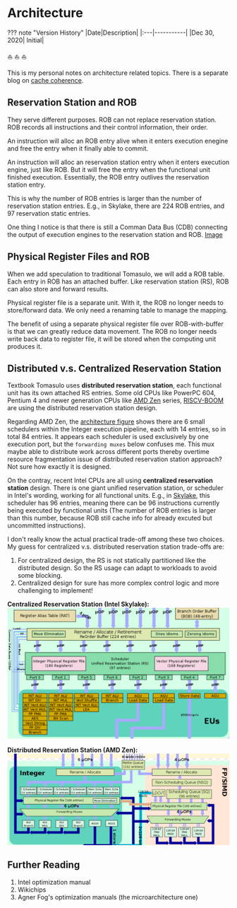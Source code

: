 # Architecture

??? note "Version History"
	|Date|Description|
	|:---|-----------|
	|Dec 30, 2020| Initial|

:sailboat:
:sailboat:
:sailboat:

This is my personal notes on architecture related topics.
There is a separate blog on [cache coherence](./cache_coherence.md).

## Reservation Station and ROB

They serve different purposes. ROB can not replace reservation station.
ROB records all instructions and their control information, their order.

An instruction will alloc an ROB entry alive when it enters execution enegine
and free the entry when it finally able to commit.

An instruction will alloc an reservation station entry when it enters execution
engine, just like ROB. But it will free the entry when the functional unit
finished execution. Essentially, the ROB entry outlives the reservation station entry.

This is why the number of ROB entries is larger than the number of reservation
station entries. E.g., in Skylake, there are 224 ROB entries, and 97 reservation
static entries.

One thing I notice is that there is still a Comman Data Bus (CDB)
connecting the output of execution engines to the reservation station
and ROB. [Image](https://en.wikichip.org/wiki/File:skylake_block_diagram.svg)

## Physical Register Files and ROB

When we add speculation to traditional Tomasulo,
we will add a ROB table. Each entry in ROB
has an attached buffer. Like reservation station (RS),
ROB can also store and forward results.

Physical register file is a separate unit.
With it, the ROB no longer needs to store/forward data.
We only need a renaming table to manage the mapping.

The benefit of using a separate physical register file
over ROB-with-buffer is that we can greatly reduce data movement.
The ROB no longer needs write back data to register file, it
will be stored when the computing unit produces it.

## Distributed v.s. Centralized Reservation Station

Textbook Tomasulo uses **distributed reservation station**,
each functional unit has its own attached RS entries.
Some old CPUs like PowerPC 604, Pentium 4 and newer generation CPUs like [AMD Zen](https://en.wikichip.org/wiki/File:zen_block_diagram.svg)
series, [RISCV-BOOM](https://github.com/riscv-boom/riscv-boom) are using the distributed reservation station design.

Regarding AMD Zen, the [architecture figure](https://en.wikichip.org/wiki/File:zen_block_diagram.svg)
shows there are 6 small schedulers within the Integer execution pipeline,
each with 14 entries, so in total 84 entries.
It appears each scheduler is used exclusively by one execution port,
but the `forwarding muxes` below confuses me.
This mux maybe able to distribute
work across different ports thereby overtime
resource fragmentation issue of distributed reservation station approach?
Not sure how exactly it is designed.

On the contray, recent Intel CPUs are all using **centralized reservation station** design.
There is one giant unified reservation station, or scheduler in Intel's wording,
working for all functional units. E.g., in [Skylake](https://en.wikichip.org/wiki/File:skylake_block_diagram.svg), this scheduler has 96 entries,
meaning there can be 96 instructions currently being executed by functional units
(The number of ROB entries is larger than this number, because ROB still cache info for already excuted but uncommitted instructions).

I don't really know the actual practical trade-off among these two choices.
My guess for centralized v.s. distributed reservation station trade-offs are:

1. For centralized design, the RS is not statically partitioned like the
distributed design. So the RS usage can adapt to workloads to avoid some blocking.
2. Centralized design for sure has more complex control logic and more challenging
to implement!

**Centralized Reservation Station (Intel Skylake):**
![image](assets/intel-skylake-ee.png)

**Distributed Reservation Station (AMD Zen):**
![image](assets/amd-zen-ee.png)

## Further Reading

1. Intel optimization manual
2. Wikichips
3. Agner Fog's optimization manuals (the microarchitecture one)
